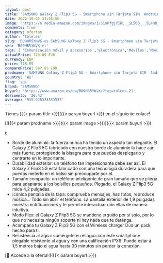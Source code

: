 ```yaml
---
layout: post
title: 'SAMSUNG Galaxy Z Flip3 5G - Smartphone sin Tarjeta SIM  Android  Plegable  256 GB  Color Negro + Wireless Charger Dúo  ES Version '
date: 2022-10-05 11:56:50
image: 'https://m.media-amazon.com/images/I/31nRfgjYIRL._SL500_._SL400_.jpg'
comments: true
category: ofertas
author: 'tole.es'
slug: 'B09HR5YNVX-es SAMSUNG Galaxy Z Flip3 5G - Smartphone sin Tarjeta SIM...'
sku: 'B09HR5YNVX-es'
tags: [ 'Comunicación móvil y accesorios','Electrónica','Móviles','Móviles y smartphones libres','android','samsung','🇪🇸', ]
actualPrice: 726.89 EUR
currency: EUR
price: 726.89
comparePrice: 987.85 EUR
prodname: 'SAMSUNG Galaxy Z Flip3 5G - Smartphone sin Tarjeta SIM  Android  Plegable  256 GB  Color Negro + Wireless Charger Dúo  ES Version '
country: 'es'
flag: '🇪🇸'
brand: 'SAMSUNG'
buyurl: 'https://www.amazon.es/dp/B09HR5YNVX/?tag=tolees-21'
descuento: '26.42'
average: '935.978333333335'
---
```


Tienes [{{< param title >}}]({{< param buyurl >}}) en el siguiente enlace!

[![{{< param prodname >}}]({{< param image >}})]({{< param buyurl >}})

ℹ️:

- Borde de aluminio: la fuerza nunca ha tenido un aspecto tan elegante. El Galaxy Z Flip3 5G fabricado con nuestro borde de aluminio lo hace aún más fuerte, protegiendo la bisagra para que puedas desplegarlo y centrarte en lo importante.
- Durabilidad exterior: un teléfono tan impresionante debe ser así. El Galaxy Z Flip3 5G está fabricado con una tecnología duradera para que puedas meterlo en el bolso sin preocuparte por él.
- Tamaño compacto: un teléfono inteligente de gran tamaño que se pliega para adaptarse a los bolsillos pequeños. Plegado, el Galaxy Z Flip3 5G mide 4,2 pulgadas.
- Icónica pantalla de la tapa: comprueba mensajes, haz fotos, reproduce música… Todo sin abrir el teléfono. La pantalla exterior de 1,9 pulgadas muestra notificaciones y te permite interactuar con ellas de manera intuitiva.
- Modo Flex: el Galaxy Z Flip3 5G se mantiene erguido por sí solo, por lo que no necesita ningún soporte ni hay nada que te detenga.
- Acompaña tu Galaxy Z Flip3 5G con el Wireless charger Dúo un pack hecho para ti.
- Resistencia al agua: sumérgete en el agua con este smartphone plegable resistente al agua y con una calificación IPX8. Puede estar a 1,5 metros bajo el agua hasta 30 minutos sin perder la conexión.

[🛒 Accede a la oferta!!]({{< param buyurl >}})
